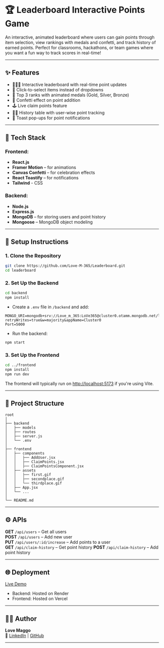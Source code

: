 # 🏆 Leaderboard Interactive Points Game

An interactive, animated leaderboard where users can gain points through item selection, view rankings with medals and confetti, and track history of earned points. Perfect for classrooms, hackathons, or team games where you want a fun way to track scores in real-time!

---

## ✨ Features

- 🧑‍🤝‍🧑 Interactive leaderboard with real-time point updates
- 🎯 Click-to-select items instead of dropdowns
- 🏅 Top 3 ranks with animated medals (Gold, Silver, Bronze)
- 🎉 Confetti effect on point addition
- 🕹️ Live claim points feature
- 🕵️‍♂️ History table with user-wise point tracking
- 📨 Toast pop-ups for point notifications

---

## 🧱 Tech Stack

### Frontend:
- **React.js**
- **Framer Motion** – for animations
- **Canvas Confetti** – for celebration effects
- **React Toastify** – for notifications
- **Tailwind** - CSS

### Backend:
- **Node.js**
- **Express.js**
- **MongoDB** – for storing users and point history
- **Mongoose** – MongoDB object modeling

---

## 🔧 Setup Instructions

### 1. Clone the Repository

```bash
git clone https://github.com/Love-M-365/Leaderboard.git
cd leaderboard
```

### 2. Set Up the Backend

```bash
cd backend
npm install
```

- Create a `.env` file in `/backend` and add:

```
MONGO_URI=mongodb+srv://Love_m_365:LoVe365@cluster0.otamm.mongodb.net/leaderboarddb?retryWrites=true&w=majority&appName=Cluster0
Port=5000
```

- Run the backend:

```bash
npm start
```

### 3. Set Up the Frontend

```bash
cd ../frontend
npm install
npm run dev
```

The frontend will typically run on [http://localhost:5173](http://localhost:5173) if you're using Vite.

---

## 🧩 Project Structure

```
root
│
├── backend
│   ├── models
│   ├── routes
│   ├── server.js
│   └── .env
│
├── frontend
│   ├── components
│   │   ├── AddUser.jsx
│   │   ├── ClaimPoints.jsx
│   │   ├── ClaimPointsComponent.jsx
│   ├── assets
│   │   ├── first.gif
│   │   ├── secondplace.gif
│   │   └── thirdplace.gif
│   ├── App.jsx
│   └── ...
│
└── README.md
```

---


## ⚙️ APIs 

**GET** `/api/users` – Get all users  
**POST** `/api/users` – Add new user  
**PUT** `/api/users/:id/increase` – Add points to a user  
**GET** `/api/claim-history` – Get point history 
**POST** `/api/claim-history` – Add point history  

---

## 🌐 Deployment


[Live Demo](https://leaderboard-one-neon.vercel.app/)
- Backend: Hosted on Render
- Frontend: Hosted on Vercel

---



## 🙋‍♂️ Author

**Love Maggo**  
🔗 [LinkedIn](https://linkedin.com/in/lovemaggo) | [GitHub](https://github.com/Love-M-365)

---

